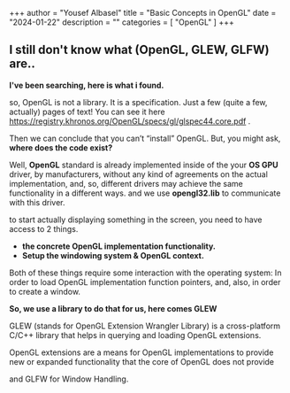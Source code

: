 +++
author = "Yousef Albasel"
title = "Basic Concepts in OpenGL"
date = "2024-01-22"
description = ""
categories = [
    "OpenGL"
]
+++

## I still don't know what (OpenGL, GLEW, GLFW) are..

**I've been searching, here is what i found.**

so, OpenGL is not a library. 
It is a specification.
Just a few (quite a few, actually) pages of text!
You can see it here https://registry.khronos.org/OpenGL/specs/gl/glspec44.core.pdf .

Then we can conclude that you can’t “install” OpenGL. But, you might ask, **where does the code exist?**

Well, **OpenGL** standard is already implemented inside of the your **OS GPU** driver, by manufacturers, without any kind of agreements on the actual implementation, and, so, different drivers may achieve the same functionality in a different ways. and we use **opengl32.lib** to communicate with this driver.

to start actually displaying something in the screen, you need to have access to 2 things.

- **the concrete OpenGL implementation functionality.**
- **Setup the windowing system & OpenGL context.**

Both of these things require some interaction with the operating system: In order to load OpenGL implementation function pointers, and, also, in order to create a window.

**So, we use a library to do that for us, here comes GLEW**

GLEW (stands for OpenGL Extension Wrangler Library) is a cross-platform C/C++ library that helps in querying and loading OpenGL extensions.

OpenGL extensions are a means for OpenGL implementations to provide new or expanded functionality that the core of OpenGL does not provide

and GLFW for Window Handling.
